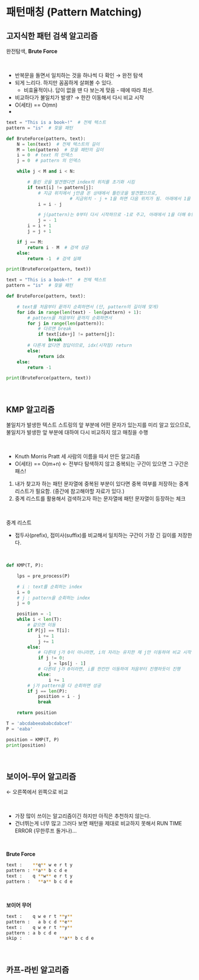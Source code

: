 # 패턴매칭 (Pattern Matching)

## 고지식한 패턴 검색 알고리즘

완전탐색, **Brute Force**

<br>

- 반복문을 돌면서 일치하는 것을 하나씩 다 확인 →  완전 탐색
- 되게 느리다. 하지만 꼼꼼하게 살펴볼 수 있다.
  - 비효율적이나. 답이 없을 땐 다 보는게 맞음 - 때에 따라 최선.
- 비교하다가 불일치가 발생? → 한칸 이동해서 다시 비교 시작
- O(세타) == O(mn)
- <br>

```python
text = "This is a book~!"  # 전체 텍스트
pattern = "is"  # 찾을 패턴

def BruteForce(pattern, text):
    N = len(text)  # 전체 텍스트의 길이
    M = len(pattern)  # 찾을 패턴의 길이
    i = 0  # text 의 인덱스
    j = 0  # pattern 의 인덱스

    while j < M and i < N:

        # 틀린 곳을 발견했다면 index의 위치를 초기화 시킴
        if text[i] != pattern[j]:
            # 지금 위치에서 j만큼 온 상태에서 틀린곳을 발견했으므로, 
						# 지금위치 - j + 1을 하면 다음 위치가 됨. 아래에서 1을 더해주므로 (i - j)
            i = i - j

            # j(pattern)는 0부터 다시 시작하므로 -1로 주고, 아래에서 1을 더해 0으로 만듦
            j = - 1
        i = i + 1
        j = j + 1

    if j == M:
        return i - M  # 검색 성공
    else:
        return -1  # 검색 실패

print(BruteForce(pattern, text))
```

```python
text = "This is a book~!"  # 전체 텍스트
pattern = "is"  # 찾을 패턴

def BruteForce(pattern, text):

    # text를 처음부터 끝까지 순회하면서 (단, pattern의 길이에 맞게)
    for idx in range(len(text) - len(pattern) + 1):
        # pattern을 처음부터 끝까지 순회하면서
        for j in range(len(pattern)):
            # 다르면 break
            if text[idx+j] != pattern[j]:
                break
        # 다른게 없다면 정답이므로, idx(시작점) return
        else:
            return idx
    else:
        return -1

print(BruteForce(pattern, text))
```

<br>



## KMP 알고리즘

불일치가 발생한 텍스트 스트링의 앞 부분에 어떤 문자가 있는지를 미리 알고 있으므로, 불일치가 발생한 앞 부분에 대하여 다시 비교하지 않고 매칭을 수행

<br>

- Knuth Morris Pratt 세 사람의 이름을 따서 만든 알고리즘
- O(세타) == O(m+n)  ← 전부다 탐색하지 않고 중복되는 구간이 있으면 그 구간은 패스!

1. 내가 찾고자 하는 패턴 문자열에 중복된 부분이 있다면 중복 여부를 저장하는 중계 리스트가 필요함. (중간에 참고해야할 자료가 있다.)
2. 중계 리스트를 활용해서 검색하고자 하는 문자열에 패턴 문자열이 등장하는 체크

<br>

중계 리스트

- 접두사(prefix), 접미사(suffix)를 비교해서 일치하는 구간이 가장 긴 길이를 저장한다.

<br>

```python
def KMP(T, P):

    lps = pre_process(P)

    # i : text를 순회하는 index
    i = 0
    # j : pattern을 순회하는 index
    j = 0

    position = -1
    while i < len(T):
        # 같으면 이동
        if P[j] == T[i]:
            i += 1
            j += 1
        else:
            # 다른데 j가 0이 아니라면, i의 자리는 유지한 채 j만 이동하여 비교 시작
            if j != 0:
                j = lps[j - 1]
            # 다른데 j가 0이라면, i를 한칸만 이동하여 처음부터 진행하듯이 진행
            else:
                i += 1
        # j가 pattern을 다 순회하면 성공
        if j == len(P):
            position = i - j
            break

    return position

T = 'abcdabeeababcdabcef'
P = 'eaba'

position = KMP(T, P)
print(position)
```

<br>

## 보이어-무어 알고리즘

← 오른쪽에서 왼쪽으로 비교

<br>

- 가장 많이 쓰이는 알고리즘이긴 하지만 아직은 추천하지 않는다. 
- 건너뛰는게 너무 많고 그러다 보면 패턴을 제대로 비교하지 못해서 RUN TIME ERROR (무한루프 돌거나)…

<br>

**Brute Force**

```bash
text :    **q** w e r t y
pattern : **a** b c d e 
text :    q **w** e r t y
pattern :   **a** b c d e 
```

<br>

**보이어 무어**

```bash
text :    q w e r t **y**
pattern :   a b c d **e** 
text :    q w e r t **y**
pattern : a b c d e
skip :              **a** b c d e
```

<br>

## 카프-라빈 알고리즘

<br>

